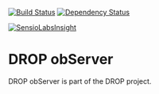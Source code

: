 [![Build Status](https://travis-ci.org/Darkmira/drop-observer.svg?branch=develop)](https://travis-ci.org/Darkmira/drop-observer)
[![Dependency Status](https://www.versioneye.com/user/projects/59caf02e2de28c0051996909/badge.svg?style=flat-square)](https://www.versioneye.com/user/projects/59caf02e2de28c0051996909)
  
[![SensioLabsInsight](https://insight.sensiolabs.com/projects/46356d02-f97a-4f9c-80d2-634380693915/big.png)](https://insight.sensiolabs.com/projects/46356d02-f97a-4f9c-80d2-634380693915)
# DROP obServer 

DROP obServer is part of the DROP project.
